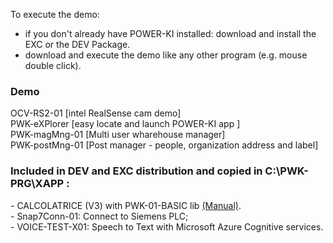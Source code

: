 To execute the demo: 
- if you don't already have POWER-KI installed: download and install the EXC or the DEV Package.
- download and execute the demo like any other program (e.g. mouse double click).

<h3>Demo</h3>
OCV-RS2-01 [intel RealSense cam demo]</br>
PWK-eXPlorer [easy locate and launch POWER-KI app ]</br>
PWK-magMng-01 [Multi user wharehouse manager]</br>
PWK-postMng-01 [Post manager - people, organization address and label]</br> 

<h3>Included in DEV and EXC distribution and copied in C:\PWK-PRG\XAPP : </h3>
- CALCOLATRICE (V3) with PWK-01-BASIC lib <a href="https://github.com/POWER-KI/POWER-KI/blob/master/MANUALS/PWK-CLC-01.pdf">(Manual)</a>.</br>
- Snap7Conn-01: Connect to Siemens PLC;</br>
- VOICE-TEST-X01: Speech to Text with Microsoft Azure Cognitive services. 
